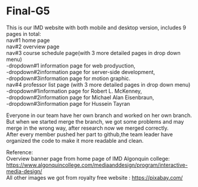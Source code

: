 # Final-G5
This is our IMD website with both mobile and desktop version, includes 9 pages in total:</br>
nav#1 home page </br>
nav#2 overview page </br>
nav#3 course schedule page(with 3 more detailed pages in drop down menu) </br>
          -dropdown#1 information page for web prodyuction, </br>
          -dropdown#2information page for server-side development, </br>
          -dropdown#3information page for motion graphic.</br>
nav#4 professor list page (with 3 more detailed pages in drop down menu) </br>
          -dropdown#1information page for Robert L. McKenney,  </br>
          -dropdown#2information page for Michael Alan Eisenbraun, </br>
          -dropdown#3information page for Hussein Tayran</br>        

Everyone in our team have her own branch and worked on her own branch. But when we started merge the branch, we got some problems and may merge in the wrong way, after research now we merged correctly. </br>
After every member pushed her part to github,the team leader have organized the code to make it more readable and clean.

Reference:</br>
Overview banner page from home page of IMD Algonquin college: https://www.algonquincollege.com/mediaanddesign/program/interactive-media-design/ </br>
All other images we got from royalty free website : https://pixabay.com/
